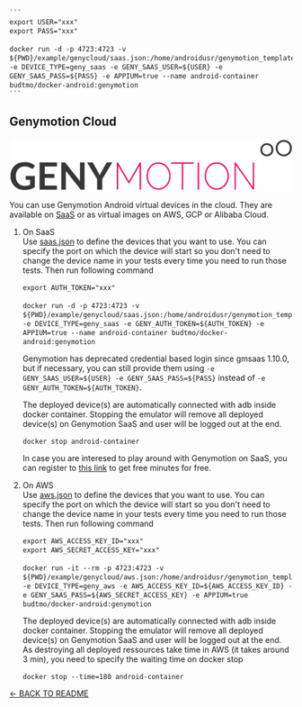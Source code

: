 	```
	export USER="xxx"
	export PASS="xxx"

	docker run -d -p 4723:4723 -v ${PWD}/example/genycloud/saas.json:/home/androidusr/genymotion_template/saas.json -e DEVICE_TYPE=geny_saas -e GENY_SAAS_USER=${USER} -e GENY_SAAS_PASS=${PASS} -e APPIUM=true --name android-container budtmo/docker-android:genymotion
	```
Genymotion Cloud
----------------

![Genymotion](../images/logo_genymotion.png)

You can use Genymotion Android virtual devices in the cloud. They are available on [SaaS](http://bit.ly/2YP0P1l) or as virtual images on AWS, GCP or Alibaba Cloud.

1. On SaaS <br />
	Use [saas.json](../example/genymotion/saas.json) to define the devices that you want to use. You can specify the port on which the device will start so you don't need to change the device name in your tests every time you need to run those tests. Then run following command

	```
	export AUTH_TOKEN="xxx"

	docker run -d -p 4723:4723 -v ${PWD}/example/genycloud/saas.json:/home/androidusr/genymotion_template/saas.json -e DEVICE_TYPE=geny_saas -e GENY_AUTH_TOKEN=${AUTH_TOKEN} -e APPIUM=true --name android-container budtmo/docker-android:genymotion
	```

    Genymotion has deprecated credential based login since gmsaas 1.10.0, but if necessary, you can still provide them using `-e GENY_SAAS_USER=${USER} -e GENY_SAAS_PASS=${PASS}` instead of `-e GENY_AUTH_TOKEN=${AUTH_TOKEN}`.

	The deployed device(s) are automatically connected with adb inside docker container. Stopping the emulator will remove all deployed device(s) on Genymotion SaaS and user will be logged out at the end.

	```
	docker stop android-container
	```


	In case you are interesed to play around with Genymotion on SaaS, you can register to [this link](http://bit.ly/2YP0P1l) to get free minutes for free.

2. On AWS <br />
	Use [aws.json](../example/genymotion/aws.json) to define the devices that you want to use. You can specify the port on which the device will start so you don't need to change the device name in your tests every time you need to run those tests. Then run following command

	```
	export AWS_ACCESS_KEY_ID="xxx"
	export AWS_SECRET_ACCESS_KEY="xxx"

	docker run -it --rm -p 4723:4723 -v ${PWD}/example/genycloud/aws.json:/home/androidusr/genymotion_template/aws.json -e DEVICE_TYPE=geny_aws -e AWS_ACCESS_KEY_ID=${AWS_ACCESS_KEY_ID} -e GENY_SAAS_PASS=${AWS_SECRET_ACCESS_KEY} -e APPIUM=true budtmo/docker-android:genymotion
	```

	The deployed device(s) are automatically connected with adb inside docker container. Stopping the emulator will remove all deployed device(s) on Genymotion SaaS and user will be logged out at the end. As destroying all deployed ressources take time in AWS (it takes around 3 min), you need to specify the waiting time on docker stop

	```
	docker stop --time=180 android-container
	```


[<- BACK TO README](../README.md)
